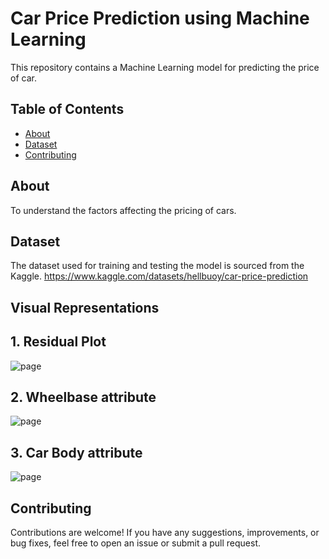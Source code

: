 # Car Price Prediction using Machine Learning
This repository contains a Machine Learning model for predicting the price of car.

## Table of Contents

- [About](#about)
- [Dataset](#dataset)
- [Contributing](#contributing)

## About

To understand the factors affecting the pricing of cars.

## Dataset

The dataset used for training and testing the model is sourced from the Kaggle.
https://www.kaggle.com/datasets/hellbuoy/car-price-prediction




##  Visual Representations 
<h2> 1. Residual Plot </h2> 

![page](https://github.com/jainriya9/ML-Fest/CarPricePrediction/residualplot.png?raw=true)


<h2>2.  Wheelbase attribute </h2> 

![page](https://github.com/jainriya9/ML-Fest/CarPricePrediction/wheelbase.png?raw=true)

<h2>3. Car Body attribute  </h2> 

![page](https://github.com/jainriya9/ML-Fest/CarPricePrediction/carbody.png?raw=true)




## Contributing
Contributions are welcome! If you have any suggestions, improvements, or bug fixes, feel free to open an issue or submit a pull request.

 
